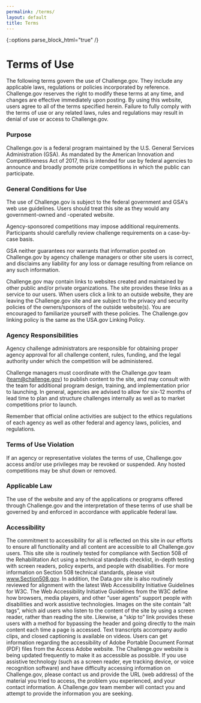 ```yaml
---
permalink: /terms/
layout: default
title: Terms
---
```


{::options parse_block_html="true" /}
<div class="grid-container usa-prose">
<div class="grid-row  padding-x-8 margin-bottom-4">

# Terms of Use

The following terms govern the use of Challenge.gov. They include any applicable laws, regulations or policies incorporated by reference. Challenge.gov reserves the right to modify these terms at any time, and changes are effective immediately upon posting. By using this website, users agree to all of the terms specified herein. Failure to fully comply with the terms of use or any related laws, rules and regulations may result in denial of use or access to Challenge.gov.

### Purpose

Challenge.gov is a federal program maintained by the U.S. General Services Administration (GSA). As mandated by the American Innovation and Competitiveness Act of 2017, this is intended for use by federal agencies to announce and broadly promote prize competitions in which the public can participate. 

### General Conditions for Use

The use of Challenge.gov is subject to the federal government and GSA's web use guidelines. Users should treat this site as they would any government-owned and -operated website.

Agency-sponsored competitions may impose additional requirements. Participants should carefully review challenge requirements on a case-by-case basis.

GSA neither guarantees nor warrants that information posted on Challenge.gov by agency challenge managers or other site users is correct, and disclaims any liability for any loss or damage resulting from reliance on any such information.

Challenge.gov may contain links to websites created and maintained by other public and/or private organizations. The site provides these links as a service to our users. When users click a link to an outside website, they are leaving the Challenge.gov site and are subject to the privacy and security policies of the owners/sponsors of the outside website(s). You are encouraged to familiarize yourself with these policies. The Challenge.gov linking policy is the same as the USA.gov Linking Policy.

### Agency Responsibilities

Agency challenge administrators are responsible for obtaining proper agency approval for all challenge content, rules, funding, and the legal authority under which the competition will be administered.

Challenge managers must coordinate with the Challenge.gov team (team@challenge.gov) to publish content to the site, and may consult with the team for additional program design, training, and implementation prior to launching. In general, agencies are advised to allow for six-12 months of lead time to plan and structure challenges internally as well as to market competitions prior to launch. 

Remember that official online activities are subject to the ethics regulations of each agency as well as other federal and agency laws, policies, and regulations.

### Terms of Use Violation

If an agency or representative violates the terms of use, Challenge.gov access and/or use privileges may be revoked or suspended. Any hosted competitions may be shut down or removed.

### Applicable Law

The use of the website and any of the applications or programs offered through Challenge.gov and the interpretation of these terms of use shall be governed by and enforced in accordance with applicable federal law.

### Accessibility

The commitment to accessibility for all is reflected on this site in our efforts to ensure all functionality and all content are accessible to all Challenge.gov users.
This site site is routinely tested for compliance with Section 508 of the Rehabilitation Act using a technical standards checklist, in-depth testing with screen readers, policy experts, and people with disabilities. For more information on Section 508 technical standards, please visit www.Section508.gov.
In addition, the Data.gov site is also routinely reviewed for alignment with the latest Web Accessibility Initiative Guidelines for W3C. The Web Accessibility Initiative Guidelines from the W3C define how browsers, media players, and other “user agents” support people with disabilities and work assistive technologies.
Images on the site contain “alt tags”, which aid users who listen to the content of the site by using a screen reader, rather than reading the site. Likewise, a “skip to” link provides these users with a method for bypassing the header and going directly to the main content each time a page is accessed. Text transcripts accompany audio clips, and closed captioning is available on videos.
Users can get information regarding the accessibility of Adobe Portable Document Format (PDF) files from the Access Adobe website.
The Challenge.gov website is being updated frequently to make it as accessible as possible. If you use assistive technology (such as a screen reader, eye tracking device, or voice recognition software) and have difficulty accessing information on Challenge.gov, please contact us and provide the URL (web address) of the material you tried to access, the problem you experienced, and your contact information. A Challenge.gov team member will contact you and attempt to provide the information you are seeking.
</div>
</div>